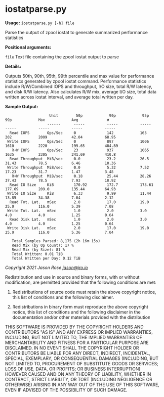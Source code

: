 # iostatparse.py

**Usage:** `iostatparse.py [-h] file`

Parse the output of zpool iostat to generate summarized performance statistics


**Positional arguments:**

 `file` 		Text file containing the zpool iostat output to parse


**Details:**

Outputs 50th, 90th, 95th, 99th percentile and max value for performance statistics generated by zpool iostat command.
Performance statistics include R/W/Combined IOPS and throughput, I/O size, total R/W latency, and disk R/W latency.
Also calculates R/W mix, average I/O size, total data written across iostat interval, and average total written per
day.

**Sample Output:**

```
                    Unit        50p            90p            95p            99p            Max            Avg             σ            
                   ------      -----          -----          -----          -----          -----          -----          -----          
  Read IOPS        Ops/Sec     0              142            163            202            2009           42.04          68.95          
 Write IOPS        Ops/Sec     0              897            1006           1610           2220           199.65         404.89         
   R+W IOPS        Ops/Sec     23             937            1065           1635           2305           241.69         410.8          
  Read Throughput  MiB/sec     0.0            23.2           26.5           31.43          78.5           6.46           10.36          
 Write Throughput  MiB/sec     0.0            5.32           7.52           17.23          31.7           1.47           3.48           
   R+W Throughput  MiB/sec     0.18           25.44          28.26          37.43          78.5           7.93           10.92          
  Read IO Size     KiB         170.92         172.7          173.61         177.69         209.0          135.44         64.93          
 Write IO Size     KiB         6.33           9.99           11.44          13.85          34.38          7.04           2.12           
  Read Tot. Lat.   mSec        2.0            17.0           19.0           25.0           116.0          5.39           7.08           
 Write Tot. Lat.   mSec        1.0            2.0            3.0            4.0            4.0            1.25           0.64           
  Read Disk Lat.   mSec        1.0            2.0            3.0            4.0            4.0            1.25           0.64           
 Write Disk Lat.   mSec        2.0            17.0           19.0           25.0           116.0          5.36           7.04           

   Total Samples Parsed: 8,175 (2h 16m 15s)
   Read Mix (by Op Count): 17 %
   Read Mix (by Size): 81 %
   Total Written: 0.01 TiB
   Total Written per Day: 0.12 TiB
```


*Copyright 2021 Jason Rose <jason@jro.io>*

Redistribution and use in source and binary forms, with or without modification, are permitted provided that the
following conditions are met:

1. Redistributions of source code must retain the above copyright notice, this list of conditions and the following
   disclaimer.

2. Redistributions in binary form must reproduce the above copyright notice, this list of conditions and the
   following disclaimer in the documentation and/or other materials provided with the distribution

THIS SOFTWARE IS PROVIDED BY THE COPYRIGHT HOLDERS AND CONTRIBUTORS "AS IS" AND ANY EXPRESS OR IMPLIED WARRANTIES,
INCLUDING, BUT NOT LIMITED TO, THE IMPLIED WARRANTIES OF MERCHANTABILITY AND FITNESS FOR A PARTICULAR PURPOSE ARE
DISCLAIMED. IN NO EVENT SHALL THE COPYRIGHT HOLDER OR CONTRIBUTORS BE LIABLE FOR ANY DIRECT, INDIRECT, INCIDENTAL,
SPECIAL, EXEMPLARY, OR CONSEQUENTIAL DAMAGES (INCLUDING, BUT NOT LIMITED TO, PROCUREMENT OF SUBSTITUTE GOODS OR
SERVICES; LOSS OF USE, DATA, OR PROFITS; OR BUSINESS INTERRUPTION) HOWEVER CAUSED AND ON ANY THEORY OF LIABILITY,
WHETHER IN CONTRACT, STRICT LIABILITY, OR TORT (INCLUDING NEGLIGENCE OR OTHERWISE) ARISING IN ANY WAY OUT OF THE USE
OF THIS SOFTWARE, EVEN IF ADVISED OF THE POSSIBILITY OF SUCH DAMAGE.
